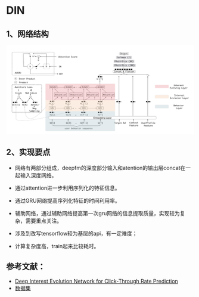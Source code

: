 # DIN

## 1、网络结构

![din structure](https://github.com/alphaplato/alphaplato/blob/master/image/DeepLearning/dien.png)

## 2、实现要点

* 网络有两部分组成，deepfm的深度部分输入和atention的输出层concat在一起输入深度网络。

* 通过attention进一步利用序列化的特征信息。

* 通过GRU网络提高序列化特征的时间利用率。

* 辅助网络，通过辅助网络提高第一次gru网络的信息提取质量，实现较为复杂，需要重点关注。

* 涉及到改写tensorflow较为基层的api，有一定难度；

* 计算复杂度高，train起来比较耗时。

## 参考文献：
* [Deep Interest Evolution Network for Click-Through Rate Prediction](https://arxiv.org/pdf/1809.03672.pdf)
* [数据集](https://github.com/mouna99/dien/blob/master/data.tar.gz)